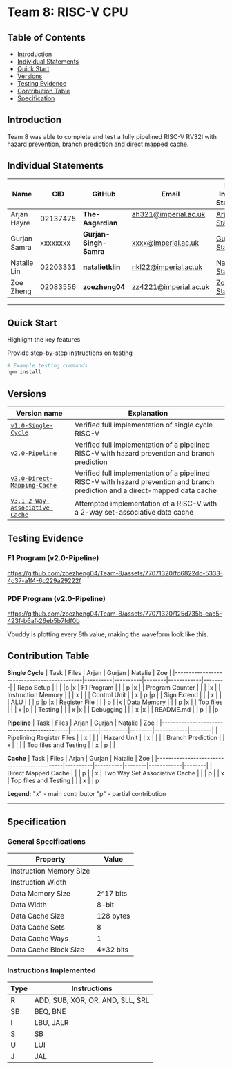 # Team 8: RISC-V CPU

## Table of Contents

- [Introduction](#introduction)
- [Individual Statements](#individual-statements)
- [Quick Start](#quick-start)
- [Versions](#versions)
- [Testing Evidence](#testing-evidence)
- [Contribution Table](#contribution-table)
- [Specification](#specification)


## Introduction

Team 8 was able to complete and test a fully pipelined RISC-V RV32I with hazard prevention, branch prediction and direct mapped cache. 

## Individual Statements

| Name           | CID      | GitHub                 | Email                                                | Link to Individual Statements                |
|----------------|----------|------------------------|------------------------------------------------------|----------------------------------------------|
| Arjan Hayre    | 02137475 | **The-Asgardian**      | ah321@imperial.ac.uk   &nbsp; &nbsp; &nbsp; &nbsp;   | [Arjan's Statement](statements/arjan.md)
| Gurjan Samra   | xxxxxxxx | **Gurjan-Singh-Samra** | xxxx@imperial.ac.uk                                  | [Gurjan's Statement](statements/gurjan.md)
| Natalie Lin    | 02203331 | **natalietklin**       | nkl22@imperial.ac.uk                                 | [Natalie's Statement](statements/natalie.md)
| Zoe Zheng      | 02083556 | **zoezheng04**         | zz4221@imperial.ac.uk                                | [Zoe's Statement](statements/zoe.md)

---
## Quick Start
Highlight the key features

Provide step-by-step instructions on testing

```bash
# Example testing commands
npm install
```

## Versions
| Version name                  | Explanation | 
| ------------------------------|-------------|
| [`v1.0-Single-Cycle`](https://github.com/zoezheng04/Team-8/tree/v1.0-Single-Cycle)           | Verified full implementation of single cycle RISC-V
| [`v2.0-Pipeline`](https://github.com/zoezheng04/Team-8/tree/v2.0-Pipeline)               | Verified full implementation of a pipelined RISC-V with hazard prevention and branch prediction
| [`v3.0-Direct-Mapping-Cache`](https://github.com/zoezheng04/Team-8/tree/v3.0-Direct-Mapping-Cache)   | Verified full implementation of a pipelined RISC-V with hazard prevention and branch prediction and a direct-mapped data cache
| [`v3.1-2-Way-Associative-Cache`](https://github.com/zoezheng04/Team-8/tree/v3.1-2-Way-Associative-Cache)| Attempted implementation of a RISC-V with a 2-way set-associative data cache
## Testing Evidence

### F1 Program (v2.0-Pipeline)

https://github.com/zoezheng04/Team-8/assets/77071320/fd6822dc-5333-4c37-a1f4-6c229a29222f

### PDF Program (v2.0-Pipeline)

https://github.com/zoezheng04/Team-8/assets/77071320/125d735b-eac5-423f-b6af-26eb5b7fdf0b

Vbuddy is plotting every 8th value, making the waveform look like this.
## Contribution Table

**Single Cycle**
| Task                                       | Files    | Arjan    | Gurjan | Natalie    | Zoe    |
|--------------------------------------------|----------|----------|--------|------------|--------|
| Repo Setup                                 |          |          |        |p           |x
| F1 Program                                 |          |          |  p     |x           |
| Program Counter                            |          |          |        |x           |
| Instruction Memory                         |          |          |  x     |            |
| Control Unit                               |          |    x     |  p     |p           |
| Sign Extend                                |          |          |  x     |            |
| ALU                                        |          |          |  p     |p           |x
| Register File                              |          |          |  p     |            |x
| Data Memory                                |          |          |  p     |x           |
| Top files                                  |          |          |  x     |p           |
| Testing                                    |          |          |  x     |x           |
| Debugging                                  |          |          |  x     |x           |
| README.md                                  |          |    p     |        |            |p

**Pipeline** 
| Task                                       | Files    | Arjan    | Gurjan | Natalie    | Zoe    |
|--------------------------------------------|----------|----------|--------|------------|--------|
| Pipelining Register Files                  |          |    x     |        |            |
| Hazard Unit                                |          |    x     |        |            |
| Branch Prediction                          |          |    x     |        |            |
| Top files and Testing                      |          |    x     |   p    |            |

**Cache**
| Task                                       | Files    | Arjan    | Gurjan | Natalie    | Zoe    |
|--------------------------------------------|----------|----------|--------|------------|--------|
| Direct Mapped Cache                        |          |          |  p     |            | x
| Two Way Set Associative Cache              |          |          |  p     |            | x
| Top files and Testing                      |          |          |  x     |            | p

**Legend:**
 "x" - main contributor
 "p" - partial contribution

---
## Specification
### General Specifications

| Property                | Value         |
|-------------------------|---------------|
| Instruction Memory Size |       |
| Instruction Width       |       |
| Data Memory Size        |   2^17 bits   |
| Data Width              |    8-bit      |
| Data Cache Size         |   128 bytes   |
| Data Cache Sets         |       8      |
| Data Cache Ways         |     1         |
| Data Cache Block Size    |  4*32 bits   |

### Instructions Implemented
| Type | Instructions         |
|------|-----------------------|
| R    |ADD, SUB, XOR, OR, AND, SLL, SRL           |
| SB   |   BEQ, BNE               |
| I    |LBU, JALR  |
| S    |  SB              |
| U    |  LUI                  |
| J    |      JAL        |








